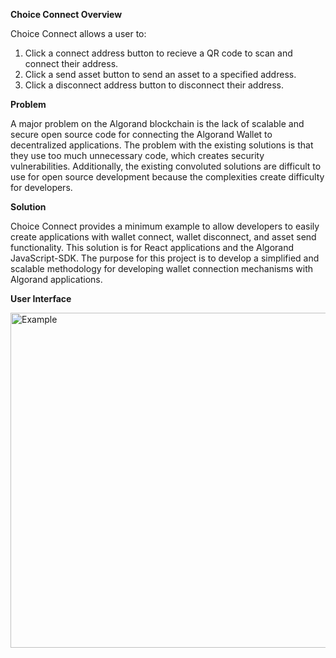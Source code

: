 **Choice Connect Overview**

Choice Connect allows a user to:

1. Click a connect address button to recieve a QR code to scan and connect their address.
2. Click a send asset button to send an asset to a specified address.
3. Click a disconnect address button to disconnect their address.

**Problem**

A major problem on the Algorand blockchain is the lack of scalable and secure open source code for connecting the Algorand Wallet to decentralized applications. The problem with the existing solutions is that they use too much unnecessary code, which creates security vulnerabilities. Additionally, the existing convoluted solutions are difficult to use for open source development because the complexities create difficulty for developers.

**Solution**

Choice Connect provides a minimum example to allow developers to easily create applications with wallet connect, wallet disconnect, and asset send functionality. This solution is for React applications and the Algorand JavaScript-SDK. The purpose for this project is to develop a simplified and scalable methodology for developing wallet connection mechanisms with Algorand applications.

**User Interface**

<img width="536" alt="Example" src="https://user-images.githubusercontent.com/43055154/189284089-40260a73-b0b1-44a8-961f-ca354c75c114.png">

